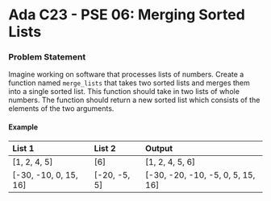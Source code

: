 # Ada C23 - PSE 06: Merging Sorted Lists
### Problem Statement
Imagine working on software that processes lists of numbers. Create a
function named `merge_lists` that takes two sorted lists and merges
them into a single sorted list. This function should take in two lists
of whole numbers. The function should return a new sorted list which
consists of the elements of the two arguments.

#### Example
| List 1                | List 2       | Output                            |
| :-------------------- | :----------  | :-------------------------------- |
| [1, 2, 4, 5]          | [6]          | [1, 2, 4, 5, 6]                   |
| [-30, -10, 0, 15, 16] | [-20, -5, 5] | [-30, -20, -10, -5, 0, 5, 15, 16] |
